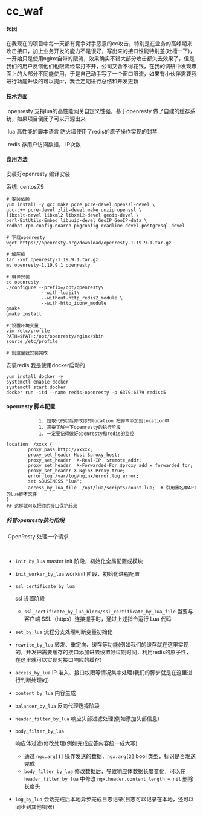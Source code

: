 # cc_waf

#### 起因

​			在我现在的项目中每一天都有竞争对手恶意的cc攻击，特别是在业务的高峰期来攻击接口，加上业务开发的能力不是很好，写出来的接口性能特别差(吐槽一下)，一开始只是使用nginx自带的限流，效果确实不错大部分攻击都失去效果了，但是我们的用户反馈他们也限流经常打不开，公司又舍不得花钱，在我的调研中发现市面上的大部分不同能使用，于是自己动手写了一个窗口限流，如果有小伙伴需要我进行功能升级的可以提pr，我会定期进行总结和开发更新

#### 技术方面

​		  openresty  支持lua的高性能网关自定义性强，基于openresty 做了自建的缓存系统，如果项目倒闭了可以开源出来

​          lua 高性能的脚本语言    防火墙使用了redis的原子操作实现的封禁

​		  redis  存用户访问数据， IP次数

#### 食用方法

安装好openresty 编译安装

系统: centos7.9

```shell
# 安装依赖 
yum install -y gcc make pcre pcre-devel openssl-devel \
gcc-c++ pcre-devel zlib-devel make unzip openssl \
libxslt-devel libxml2 libxml2-devel geoip-devel \
perl-ExtUtils-Embed libuuid-devel GeoIP GeoIP-data \
redhat-rpm-config.noarch pkgconfig readline-devel postgresql-devel

# 下载openresty
wget https://openresty.org/download/openresty-1.19.9.1.tar.gz

# 解压缩
tar -xvf openresty-1.19.9.1.tar.gz
mv openresty-1.19.9.1 openresty

# 编译安装
cd openresty
./configure --prefix=/opt/openresty\
             --with-luajit\
             --without-http_redis2_module \
             --with-http_iconv_module
gmake
gmake install

# 设置环境变量
vim /etc/profile
PATH=$PATH:/opt/openresty/nginx/sbin
source /etc/profile

# 到这里就安装完成
```

 安装redis 我是使用docker启动的

```shell
yum install docker -y
systemctl enable docker
systemctl start docker
docker run -itd --name redis-openresty -p 6379:6379 redis:5
```

#### openresty 脚本配置

				1. 拉取代码以后修改你的location 把脚本添加到location中
				1. 需要了解一下openresty的执行阶段
				1. 一定要记得做好openresty和redis的监控

```shell
location  /xxxx {
        proxy_pass http://xxxxx;
        proxy_set_header Host $proxy_host;
        proxy_set_header  X-Real-IP  $remote_addr;
        proxy_set_header  X-Forwarded-For $proxy_add_x_forwarded_for;
        proxy_set_header X-NginX-Proxy true;
        error_log /var/log/nginx/error.log error;
        set $BUSINESS "lua";
        access_by_lua_file  /opt/lua/scripts/count.lua;  # 引用黑名单API的Lua脚本文件
}
## 这样就可以把你的接口保护起来
```



##### 科普openresty执行阶段

​    OpenResty 处理一个请求

​				

- `init_by_lua` master init 阶段，初始化全局配置或模块

- `init_worker_by_lua` workinit 阶段，初始化进程配置

- ```
  ssl_certificate_by_lua
  ```

   

  ssl 设置阶段

  - `ssl_certificate_by_lua_block/ssl_certificate_by_lua_file` 当要与客户端 SSL（https）连接握手时，通过上述指令运行 Lua 代码

- `set_by_lua` 流程分支处理判断变量初始化

- `rewrite_by_lua` 转发、重定向、缓存等功能(例如我们的缓存就在这里实现的，开发把需要缓存的接口添加进去设置好过期时间，利用redis的原子性，在这里就可以实现对接口响应的缓存)

- `access_by_lua` IP 准入、接口权限等情况集中处理(我们的脚步就是在这里进行判断处理的)

- `content_by_lua` 内容生成 

- `balancer_by_lua` 反向代理选择阶段

- `header_filter_by_lua` 响应头部过滤处理(例如添加头部信息)

- ```
  body_filter_by_lua 
  ```

   

  响应体过滤/修改处理(例如完成应答内容统一成大写)

  - 通过 `ngx.arg[1]` 操作发送的数据，`ngx.arg[2]` bool 类型，标识是否发送完成
  - `body_filter_by_lua` 修改数据后，导致响应体数据长度变化，可以在 `header_filter_by_lua` 中修改 `ngx.header.content_length = nil` 删除长度头

- `log_by_lua` 会话完成后本地异步完成日志记录(日志可以记录在本地，还可以同步到其他机器)





​             

